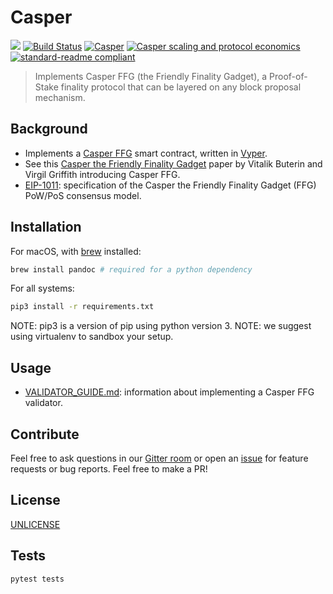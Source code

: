 # Casper

[![](https://img.shields.io/badge/made%20by-Ethereum%20Foundation-blue.svg?style=flat-square)](http://ethereum.org)
[![Build Status](https://travis-ci.org/ethereum/casper.svg?branch=master)](https://travis-ci.org/ethereum/casper)
[![Casper](https://img.shields.io/badge/gitter-Casper-4AB495.svg)](https://gitter.im/ethereum/casper)
[![Casper scaling and protocol economics](https://img.shields.io/badge/gitter-Casper%20scaling%20and%20protocol%20economics-4AB495.svg)](https://gitter.im/ethereum/casper-scaling-and-protocol-economics)
[![standard-readme compliant](https://img.shields.io/badge/readme%20style-standard-brightgreen.svg?style=flat-square)](https://github.com/RichardLitt/standard-readme)

> Implements Casper FFG (the Friendly Finality Gadget), a Proof-of-Stake finality protocol that can be layered on any block proposal mechanism.

## Background

- Implements a [Casper FFG](https://arxiv.org/abs/1710.09437) smart contract, written in [Vyper](https://github.com/ethereum/vyper).
- See this [Casper the Friendly Finality Gadget](https://arxiv.org/abs/1710.09437) paper by Vitalik Buterin and Virgil Griffith introducing Casper FFG.
- [EIP-1011](https://github.com/ethereum/EIPs/blob/master/EIPS/eip-1011.md):
specification of the Casper the Friendly Finality Gadget (FFG) PoW/PoS consensus model.

## Installation

For macOS, with [brew](https://brew.sh/) installed:

```bash
brew install pandoc # required for a python dependency
```

For all systems:

```bash
pip3 install -r requirements.txt
```

NOTE: pip3 is a version of pip using python version 3.
NOTE: we suggest using virtualenv to sandbox your setup.

## Usage

- [VALIDATOR_GUIDE.md](https://github.com/ethereum/casper/blob/master/VALIDATOR_GUIDE.md):
information about implementing a Casper FFG validator.

## Contribute

Feel free to ask questions in our [Gitter room](https://gitter.im/ethereum/casper) or open an [issue](https://github.com/ethereum/casper/issues) for feature requests or bug reports. Feel free to make a PR!

## License

[UNLICENSE](LICENSE)

## Tests

```bash
pytest tests
```
